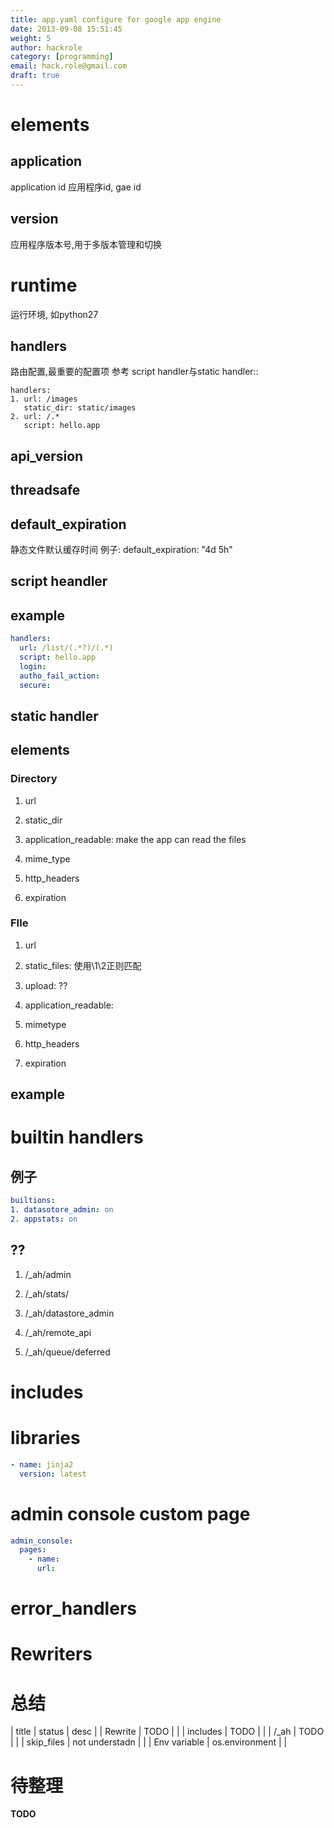```yaml
---
title: app.yaml configure for google app engine
date: 2013-09-08 15:51:45
weight: 5
author: hackrole
category: [programming]
email: hack.role@gmail.com
draft: true
---
```



# elements

## application

application id
应用程序id, gae id

## version

应用程序版本号,用于多版本管理和切换

# runtime

运行环境, 如python27

## handlers

路由配置,最重要的配置项
参考  script handler与static handler::

    handlers:
    1. url: /images
       static_dir: static/images
    2. url: /.*
       script: hello.app

## api_version

## threadsafe

## default_expiration

静态文件默认缓存时间
例子:
default_expiration: "4d 5h"

## script heandler

## example

```yaml
handlers:
  url: /list/(.*?)/(.*)
  script: hello.app
  login:
  autho_fail_action:
  secure:
```

## static handler

## elements

### Directory

1) url

2) static_dir

3) application_readable: make the app can read the files

4) mime_type

5) http_headers

6) expiration

### FIle

1) url

2) static_files: 使用\1\2正则匹配

3) upload: ??

4) application_readable:

5) mimetype

6) http_headers

7) expiration

## example

# builtin handlers

## 例子

```yaml
builtions:
1. datasotore_admin: on
2. appstats: on
```


## ??

1) /_ah/admin

2) /_ah/stats/

3) /_ah/datastore_admin

4) /_ah/remote_api

5) /_ah/queue/deferred

# includes


# libraries
```yaml
- name: jinja2
  version: latest
```

# admin console custom page

```yaml
admin_console:
  pages:
    - name:
      url:
```

# error_handlers


# Rewriters


# 总结


| title        | status         | desc |
| Rewrite      | TODO           |      |
| includes     | TODO           |      |
| /_ah         | TODO           |      |
| skip_files   | not understadn |      |
| Env variable | os.environment |      |

# 待整理

**TODO**

